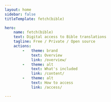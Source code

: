 ```yaml
---
layout: home
sidebar: false
titleTemplate: fetch(bible)

hero:
    name: fetch(bible)
    text: Digital access to Bible translations
    tagline: Free / Private / Open source
    actions:
        -   theme: brand
            text: Overview
            link: /overview/
        -   theme: alt
            text: What's included
            link: /content/
        -   theme: alt
            text: How to access
            link: /access/

---
```



<script lang='ts' setup>

// A mini component for including the number of translations available
// NOTE `setup` turns this into a component so DOM is ready when insertion is attempted

import {onMounted} from 'vue'

import {collection} from '@/_comp/collection'


onMounted(async () => {

    // Progressively count up to total translations available
    const total = collection.get_translations().length
    let counter = 0
    while (counter < total){
        await new Promise(resolve => setTimeout(resolve, 1))
        counter = Math.min(total, counter+2)
        // Replace the existing hero `text` with number included
        self.document.body.querySelector('.VPHomeHero .text').innerHTML =
            `Digital access to ${counter}+<br>Bible translations`
    }
})

</script>
